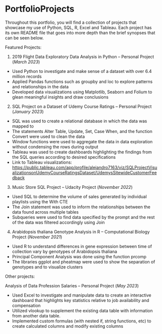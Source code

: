 # PortfolioProjects
Throughout this portfolio, you will find a collection of projects that showcase my use of Python, SQL, R, Excel and Tableau. Each project has its own README file that goes into more depth than the brief synopses that can be seen below. 

Featured Projects:

1. 2019 Flight Data Exploratory Data Analysis in Python – Personal Project	(_March 2023_)
- Used Python to investigate and make sense of a dataset with over 6.4 million records
- Applied Pandas functions such as groupby and loc to explore patterns and relationships  in the data
- Developed data visualizations using Matplotlib, Seaborn and Folium to glean meaningful insights and draw conclusions 

2. SQL Project on a Dataset of Udemy Course Ratings – Personal Project	(_January 2023_)
- SQL was used to create a relational database in which the data was mapped to
- The statements Alter Table, Update, Set, Case When, and the function Convert were used to clean the data
- Window functions were used to aggregate the data in data exploration without condensing the rows during output 
- Tableau was used to create dashboards highlighting the findings from the SQL queries according to desired specifications
- Link to Tableau visualizations: 
https://public.tableau.com/app/profile/alejandro7163/viz/SQLProjectVisualizationsonUdemyCourseRatingsDataset/UdemysSitewideCustomerFeedback

3. Music Store SQL Project – Udacity Project	(_November 2022_)
- Used SQL to determine the volume of sales generated by individual playlists using the With CTE
- The Join statement was used to inform the relationships between the data found across multiple tables
- Subqueries were used to find data specified by the prompt and the rest of the data was filtered accordingly using Join

4. Arabidopsis thaliana Genotype Analysis in R – Computational Biology Project	(_November 2021_)
- Used R to understand differences in gene expression between time of collection vary by genotypes of Arabidopsis thaliana  
- Principal Component Analysis was done using the function prcomp
- The libraries ggplot and pheatmap were used to show the separation of genotypes and to visualize clusters

Other projects:

Analysis of Data Profession Salaries – Personal Project	(_May 2023_)
- Used Excel to investigate and manipulate data to create an interactive dashboard that highlights key statistics relative to job availability and compensation
- Utilized vlookup to supplement the existing data table with information from another data table.
- Implemented custom formulas (with nested if, string functions, etc) to create calculated columns and modify existing columns
